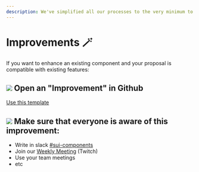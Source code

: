 ```yaml
---
description: We've simplified all our processes to the very minimum to have you covered with just a few steps.
---
```


# Improvements 🪄

If you want to enhance an existing component and your proposal is compatible with existing features:

## ![](https://raw.githubusercontent.com/turolopezsanabria/design-systems-playbook/master/ASSETS/Badge-Counter-1.png) Open an "Improvement" in Github

[Use this template](https://github.com/SUI-Components/sui-components/issues/new?assignees=&labels=&template=improve-and-existing-component.md)

## ![](https://raw.githubusercontent.com/turolopezsanabria/design-systems-playbook/master/ASSETS/Badge-Counter-2.png) Make sure that everyone is aware of this improvement:

* Write in slack [#sui-components](https://adevinta.slack.com/archives/C018Q6WBJ85)
* Join our [Weekly Meeting](Weekly-streamings.md) (Twitch)
* Use your team meetings
* etc